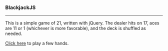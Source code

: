 <h3>BlackjackJS</h3>
<hr>

<p>This is a simple game of 21, written with jQuery. The dealer hits on 17, aces are 11 or 1 (whichever is more favorable), and the deck is shuffled as needed.</p>

<p><a href="http://www.robinsf.com/projects/BlackjackJS/index.html" target="_blank">Click here</a> to play a few hands.</p>
